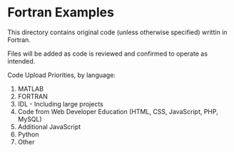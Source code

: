 # Fortran Examples

This directory contains original code (unless otherwise specified) writtin in Fortran.

Files will be added as code is reviewed and confirmed to operate as intended.

Code Upload Priorities, by language:

1.  MATLAB
2.  FORTRAN
3.  IDL - Including large projects
4.  Code from Web Developer Education (HTML, CSS, JavaScript, PHP, MySQL)
5.  Additional JavaScript
6.  Python
7.  Other